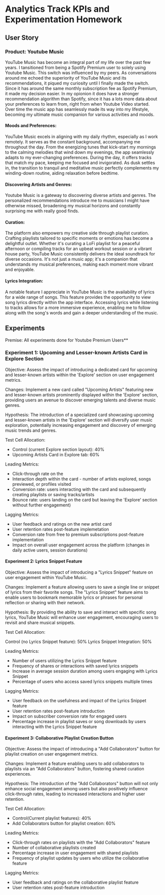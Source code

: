 
# Analytics Track KPIs and Experimentation Homework

## User Story

### Product: Youtube Music

YouTube Music has become an integral part of my life over the past few years. I tansitioned from being a Spotify Premium user to solely using Youtube Music. This switch was influenced by my peers. 
As conversations around me echoed the superiority of YouTube Music and its recommendations, it piqued my curiosity until I finally made the switch. Since it has around the same monthly subscription fee as Spotify Premium, it made my decision easier. 
In my opionion it does have a stronger recommendation algorithm than Spotify, since it has a lots more data about your preferences to learn from, right from when Youtube Video started. 
Over time the music app has seamlessly made its way into my lifestyle, becoming my ultimate music companion for various activities and moods.


#### Moods and Preferences:
YouTube Music excels in aligning with my daily rhythm, especially as I work remotely. It serves as the constant background, accompanying me throughout the day. From the energizing tunes that kick-start my mornings to the calming melodies that wind down my evenings, the app seamlessly adapts to my ever-changing preferences. During the day, it offers tracks that match my pace, keeping me focused and invigorated. As dusk settles in, the transition to tranquil and meditative music perfectly complements my winding-down routine, aiding relaxation before bedtime.

#### Discovering Artists and Genres:
Youtube Music is a gateway to discovering diverse artists and genres. The personalized recommendations introduce me to musicians I might have otherwise missed, broadening my musical horizons and constantly surprising me with really good finds.

#### Curation:
The platform also empowers my creative side through playlist curation. Crafting playlists tailored to specific moments or emotions has become a delightful outlet. Whether it's curating a LoFi playlist for a peaceful afternoon or compiling tracks for an upbeat workout session or a vibrant house party, YouTube Music consistently delivers the ideal soundtrack for diverse occasions. It's not just a music app; it's a companion that understands my musical preferences, making each moment more vibrant and enjoyable.

#### Lyrics Integration:
A notable feature I appreciate in YouTube Music is the availability of lyrics for a wide range of songs. 
This feature provides the opportunity to view song lyrics directly within the app interface. 
Accessing lyrics while listening to tracks allows for a more immersive experience, enabling me to follow along with the song's words and gain a deeper understanding of the music.

## Experiments

Premise: All experiments done for Youtube Premium Users**

### Experiment 1: Upcoming and Lesser-known Artists Card in Explore Section

Objective: Assess the impact of introducing a dedicated card for upcoming and lesser-known artists within the 'Explore' section on user engagement metrics.

Changes: Implement a new card called "Upcoming Artists" featuring new and lesser-known artists prominently displayed within the 'Explore' section, providing users an avenue to discover emerging talents and diverse music genres.

Hypothesis: The introduction of a specialized card showcasing upcoming and lesser-known artists in the 'Explore' section will diversify user music exploration, potentially increasing engagement and discovery of emerging music trends and genres.

Test Cell Allocation:

 - Control (current Explore section layout): 40%
- Upcoming Artists Card in Explore tab: 60%

Leading Metrics:

- Click-through rate on the 
- Interaction depth within the card - number of artists explored, songs previewed, or profiles visited
- Conversion rate: users interacting with the card and subsequently creating playlists or saving tracks/artists
- Bounce rate: users landing on the card but leaving the 'Explore' section without further engagement)
 
Lagging Metrics:

 - User feedback and ratings on the new artist card
 - User retention rates post-feature implemetation
 - Conversion rate from free to premium subscriptions post-feature implementation
 - Impact on overall user engagement across the platform (changes in daily active users, session durations)

#### Experiment 2: Lyrics Snippet Feature

Objective: Assess the impact of introducing a "Lyrics Snippet" feature on user engagement within YouTube Music.

Changes: Implement a feature allowing users to save a single line or snippet of lyrics from their favorite songs. The "Lyrics Snippet" feature aims to enable users to bookmark memorable lyrics or phrases for personal reflection or sharing with their network.

Hypothesis: By providing the ability to save and interact with specific song lyrics, YouTube Music will enhance user engagement, encouraging users to revisit and share musical snippets.

Test Cell Allocation:

Control (no Lyrics Snippet feature): 50%
Lyrics Snippet Integration: 50%

Leading Metrics:

-  Number of users utilizing the Lyrics Snippet feature
-  Frequency of shares or interactions with saved lyrics snippets
-  Increase in average session duration among users engaging with Lyrics Snippet
-  Percentage of users who access saved lyrics snippets multiple times

Lagging Metrics:

 - User feedback on the usefulness and impact of the Lyrics Snippet feature
 - User retention rates post-feature introduction
 - Impact on subscriber conversion rate for engaged users
 - Percentage increase in playlist saves or song downloads by users interacting with the Lyrics Snippet feature

   
#### Experiment 3: Collaborative Playlist Creation Button

Objective: Assess the impact of introducing a "Add Collaborators" button for playlist creation on user engagement metrics.

Changes: Implement a feature enabling users to add collaborators to playlists via an "Add Collaborators" button, fostering shared curation experiences.

Hypothesis: The introduction of the "Add Collaborators" button will not only enhance social engagement among users but also positively influence click-through rates, leading to increased interactions and higher user retention.

Test Cell Allocation:

- Control(Current playlist features): 40%
- Add Collaborators button for playlist creation: 60%


Leading Metrics:

- Click-through rates on playlists with the "Add Collaborators" feature
- Number of collaborative playlists created
- Percentage increase in user engagement with shared playlists
- Frequency of playlist updates by users who utilize the collaborative feature

Lagging Metrics:

 - User feedback and ratings on the collaborative playlist feature
 - User retention rates post-feature introduction 
